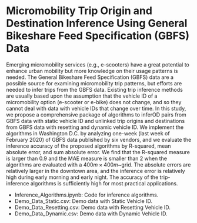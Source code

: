 # Micromobility Trip Origin and Destination Inference Using General Bikeshare Feed Specification (GBFS) Data
Emerging micromobility services (e.g., e-scooters) have a great potential to enhance urban mobility but more knowledge on their usage patterns is needed. The General Bikeshare Feed Specification (GBFS) data are a possible source for examining micromobility trip patterns, but efforts are needed to infer trips from the GBFS data. Existing trip inference methods are usually based upon the assumption that the vehicle ID of a micromobility option (e-scooter or e-bike) does not change, and so they cannot deal with data with vehicle IDs that change over time. In this study, we propose a comprehensive package of algorithms to inferOD pairs from GBFS data with static vehicle ID and unlinked trip origins and destinations from GBFS data with resetting and dynamic vehicle ID. We implement the algorithms in Washington D.C. by analyzing one-week (last week of February 2020) of GBFS data published by six vendors, and we evaluate the inference accuracy of the proposed algorithms by R-squared, mean absolute error, and sum absolute error. We find that the R-squared measure is larger than 0.9 and the MAE measure is smaller than 2 when the algorithms are evaluated with a $400m\times400m$~grid. The absolute errors are relatively larger in the downtown area, and the inference error is relatively high during early morning and early night. The accuracy of the trip-inference algorithms is sufficiently high for most practical applications. 

- Inference_Algorithms.ipynb: Code for inference algorithms.
- Demo_Data_Static.csv: Demo data with Static Vehicle ID.
- Demo_Data_Resetting.csv: Demo data with Resetting Vehicle ID.
- Demo_Data_Dynamic.csv: Demo data with Dynamic Vehicle ID.
